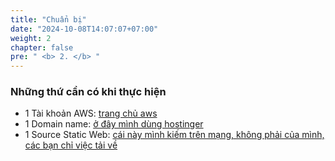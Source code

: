 ```yaml
---
title: "Chuẩn bị"
date: "2024-10-08T14:07:07+07:00"
weight: 2
chapter: false
pre: " <b> 2. </b> "
---
```


### Những thứ cần có khi thực hiện

- 1 Tài khoản AWS: [trang chủ aws](https://aws.amazon.com)
- 1 Domain name: [ở đây mình dùng hostinger](https://www.hostinger.com/)
- 1 Source Static Web: [cái này mình kiếm trên mạng, không phải của mình, các bạn chỉ việc tải về](https://github.com/CongDT197/react-sample)
